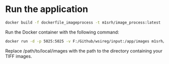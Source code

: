 # Run the application

```bash
docker build -f dockerfile_imageprocess -t m1srh/image_process:latest .
```

Run the Docker container with the following command:

```bash
docker run -d -p 5025:5025 -v F:/Github/wsireg/input:/app/images m1srh/image_process:latest
```

Replace /path/to/local/images with the path to the directory containing your TIFF images.
